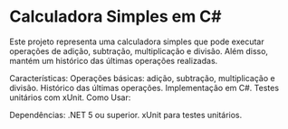 # Calculadora Simples em C#
Este projeto representa uma calculadora simples que pode executar operações de adição, subtração, multiplicação e divisão. Além disso, mantém um histórico das últimas operações realizadas.

Características:
Operações básicas: adição, subtração, multiplicação e divisão.
Histórico das últimas operações.
Implementação em C#.
Testes unitários com xUnit.
Como Usar:

Dependências:
.NET 5 ou superior.
xUnit para testes unitários.
